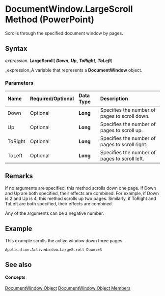 
# DocumentWindow.LargeScroll Method (PowerPoint)

Scrolls through the specified document window by pages.


## Syntax

 _expression_. **LargeScroll**( **_Down_**,  **_Up_**,  **_ToRight_**,  **_ToLeft_**)

 _expression_A variable that represents a  **DocumentWindow** object.


### Parameters



|**Name**|**Required/Optional**|**Data Type**|**Description**|
|:-----|:-----|:-----|:-----|
|Down|Optional| **Long**|Specifies the number of pages to scroll down.|
|Up|Optional| **Long**|Specifies the number of pages to scroll up.|
|ToRight|Optional| **Long**|Specifies the number of pages to scroll right.|
|ToLeft|Optional| **Long**|Specifies the number of pages to scroll left.|

## Remarks

If no arguments are specified, this method scrolls down one page. If Down and Up are both specified, their effects are combined. For example, if Down is 2 and Up is 4, this method scrolls up two pages. Similarly, if ToRight and ToLeft are both specified, their effects are combined.

Any of the arguments can be a negative number.


## Example

This example scrolls the active window down three pages.


```
Application.ActiveWindow.LargeScroll Down:=3
```


## See also


#### Concepts


 [DocumentWindow Object](567c5e66-8d68-a868-4072-b5358cf69546.md)
 [DocumentWindow Object Members](414ea08d-db8e-70da-0fab-7a92942d2348.md)
